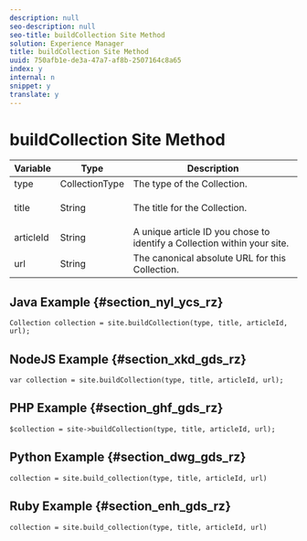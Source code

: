 ```yaml
---
description: null
seo-description: null
seo-title: buildCollection Site Method
solution: Experience Manager
title: buildCollection Site Method
uuid: 750afb1e-de3a-47a7-af8b-2507164c8a65
index: y
internal: n
snippet: y
translate: y
---
```


# buildCollection Site Method


<table id="properties_gq4_jyf_5y" class="simpletable properties" cellpadding="4" cellspacing="0"> 
 <thead class="prophead sthead"> 
  <th class="proptypehd"> Variable </th> 
  <th class="propvaluehd"> Type </th> 
  <th class="propdeschd"> Description </th> 
 </thead> 
 <tr class="property strow"> 
  <td class="proptype stentry"> <span class="varname"> type </span> </td> 
  <td class="propvalue stentry"> CollectionType </td> 
  <td class="propdesc stentry"> The type of the Collection. </td> 
 </tr> 
 <tr class="property strow"> 
  <td class="proptype stentry"> <span class="varname"> title </span> </td> 
  <td class="propvalue stentry"> String </td> 
  <td class="propdesc stentry"> <p>The title for the Collection.</p> </td> 
 </tr> 
 <tr class="property strow"> 
  <td class="proptype stentry"> <span class="varname"> articleId </span> </td> 
  <td class="propvalue stentry"> String </td> 
  <td class="propdesc stentry"> A unique article ID you chose to identify a Collection within your site. </td> 
 </tr> 
 <tr class="property strow"> 
  <td class="proptype stentry"> <span class="varname"> url </span> </td> 
  <td class="propvalue stentry"> String </td> 
  <td class="propdesc stentry"> The canonical absolute URL for this Collection. </td> 
 </tr> 
</table>


## Java Example {#section_nyl_ycs_rz}


```
Collection collection = site.buildCollection(type, title, articleId, url); 

```

## NodeJS Example {#section_xkd_gds_rz}


```
var collection = site.buildCollection(type, title, articleId, url); 

```

## PHP Example {#section_ghf_gds_rz}


```
$collection = site->buildCollection(type, title, articleId, url); 

```

## Python Example {#section_dwg_gds_rz}


```
collection = site.build_collection(type, title, articleId, url) 

```

## Ruby Example {#section_enh_gds_rz}


```
collection = site.build_collection(type, title, articleId, url) 

```
